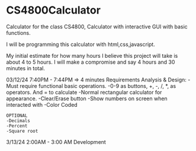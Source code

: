 # CS4800Calculator
Calculator for the class CS4800, Calculator with interactive GUI with basic functions.

I will be programming this calculator with html,css,javascript.

My initial estimate for how many hours I believe this project will take is about 4 to 5 hours. I will make a compromise and say 4 hours and 30 minutes in total.


03/12/24
7:40PM - 7:44PM  => 4 minutes
Requirements Analysis & Design:
    -Must require functional basic operations.
    -0-9 as buttons, +, -, /, *, as operators. And = to calculate
    -Normal rectangular calculator for appearance. 
    -Clear/Erase button 
    -Show numbers on screen when interacted with
    -Color Coded
    
    OPTIONAL
    -Decimals
    -Percent
    -Square root


3/13/24
2:00AM - 3:00 AM 
Development

